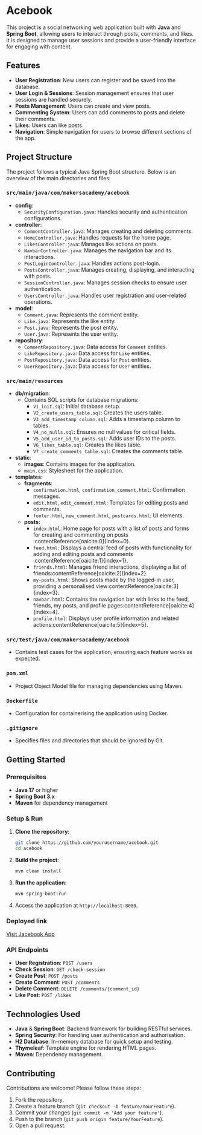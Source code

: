# Acebook

This project is a social networking web application built with **Java** and **Spring Boot**, allowing users to interact through posts, comments, and likes. It is designed to manage user sessions and provide a user-friendly interface for engaging with content.

## Features

- **User Registration**: New users can register and be saved into the database.
- **User Login & Sessions**: Session management ensures that user sessions are handled securely.
- **Posts Management**: Users can create and view posts.
- **Commenting System**: Users can add comments to posts and delete their comments.
- **Likes**: Users can like posts.
- **Navigation**: Simple navigation for users to browse different sections of the app.

## Project Structure

The project follows a typical Java Spring Boot structure. Below is an overview of the main directories and files:

### `src/main/java/com/makersacademy/acebook`

- **config**:
  - `SecurityConfiguration.java`: Handles security and authentication configurations.
- **controller**:
  - `CommentController.java`: Manages creating and deleting comments.
  - `HomeController.java`: Handles requests for the home page.
  - `LikesController.java`: Manages like actions on posts.
  - `NavbarController.java`: Manages the navigation bar and its interactions.
  - `PostLoginController.java`: Handles actions post-login.
  - `PostsController.java`: Manages creating, displaying, and interacting with posts.
  - `SessionController.java`: Manages session checks to ensure user authentication.
  - `UsersController.java`: Handles user registration and user-related operations.
- **model**:
  - `Comment.java`: Represents the comment entity.
  - `Like.java`: Represents the like entity.
  - `Post.java`: Represents the post entity.
  - `User.java`: Represents the user entity.
- **repository**:
  - `CommentRepository.java`: Data access for `Comment` entities.
  - `LikeRepository.java`: Data access for `Like` entities.
  - `PostRepository.java`: Data access for `Post` entities.
  - `UserRepository.java`: Data access for `User` entities.

### `src/main/resources`

- **db/migration**:
  - Contains SQL scripts for database migrations:
    - `V1_init.sql`: Initial database setup.
    - `V2_create_users_table.sql`: Creates the users table.
    - `V3_add_timestamp_column.sql`: Adds a timestamp column to tables.
    - `V4_no_nulls.sql`: Ensures no null values for critical fields.
    - `V5_add_user_id_to_posts.sql`: Adds user IDs to the posts.
    - `V6_likes_table.sql`: Creates the likes table.
    - `V7_create_comments_table.sql`: Creates the comments table.
- **static**:
  - **images**: Contains images for the application.
  - `main.css`: Stylesheet for the application.
- **templates**:
  - **fragments**:
    - `confirmation.html`, `confirmation_comment.html`: Confirmation messages.
    - `edit.html`, `edit_comment.html`: Templates for editing posts and comments.
    - `footer.html`, `new_comment.html`, `postcards.html`: UI elements.
  - **posts**:
    - `index.html`: Home page for posts with a list of posts and forms for creating and commenting on posts&#8203;:contentReference[oaicite:0]{index=0}.
    - `feed.html`: Displays a central feed of posts with functionality for adding and editing posts and comments&#8203;:contentReference[oaicite:1]{index=1}.
    - `friends.html`: Manages friend interactions, displaying a list of friends&#8203;:contentReference[oaicite:2]{index=2}.
    - `my-posts.html`: Shows posts made by the logged-in user, providing a personalised view&#8203;:contentReference[oaicite:3]{index=3}.
    - `navbar.html`: Contains the navigation bar with links to the feed, friends, my posts, and profile pages&#8203;:contentReference[oaicite:4]{index=4}.
    - `profile.html`: Displays user profile information and related actions&#8203;:contentReference[oaicite:5]{index=5}.

### `src/test/java/com/makersacademy/acebook`

- Contains test cases for the application, ensuring each feature works as expected.

### `pom.xml`

- Project Object Model file for managing dependencies using Maven.

### `Dockerfile`

- Configuration for containerising the application using Docker.

### `.gitignore`

- Specifies files and directories that should be ignored by Git.

## Getting Started

### Prerequisites

- **Java 17** or higher
- **Spring Boot 3.x**
- **Maven** for dependency management

### Setup & Run

1. **Clone the repository**:
    ```bash
    git clone https://github.com/yourusername/acebook.git
    cd acebook
    ```

2. **Build the project**:
    ```bash
    mvn clean install
    ```

3. **Run the application**:
    ```bash
    mvn spring-boot:run
    ```

4. Access the application at `http://localhost:8080`.

### Deployed link

[Visit Jacebook App](https://jacebook-app-latest-erwi.onrender.com/)

### API Endpoints

- **User Registration**: `POST /users`
- **Check Session**: `GET /check-session`
- **Create Post**: `POST /posts`
- **Create Comment**: `POST /comments`
- **Delete Comment**: `DELETE /comments/{comment_id}`
- **Like Post**: `POST /likes`

## Technologies Used

- **Java** & **Spring Boot**: Backend framework for building RESTful services.
- **Spring Security**: For handling user authentication and authorisation.
- **H2 Database**: In-memory database for quick setup and testing.
- **Thymeleaf**: Template engine for rendering HTML pages.
- **Maven**: Dependency management.

## Contributing

Contributions are welcome! Please follow these steps:

1. Fork the repository.
2. Create a feature branch (`git checkout -b feature/YourFeature`).
3. Commit your changes (`git commit -m 'Add your feature'`).
4. Push to the branch (`git push origin feature/YourFeature`).
5. Open a pull request.
